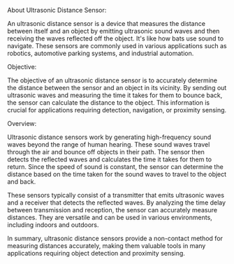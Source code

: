 
About Ultrasonic Distance Sensor:

An ultrasonic distance sensor is a device that measures the distance between itself and an object by emitting ultrasonic sound waves and then receiving the waves reflected off the object. It's like how bats use sound to navigate. These sensors are commonly used in various applications such as robotics, automotive parking systems, and industrial automation.

Objective:

The objective of an ultrasonic distance sensor is to accurately determine the distance between the sensor and an object in its vicinity. By sending out ultrasonic waves and measuring the time it takes for them to bounce back, the sensor can calculate the distance to the object. This information is crucial for applications requiring detection, navigation, or proximity sensing.

Overview:

Ultrasonic distance sensors work by generating high-frequency sound waves beyond the range of human hearing. These sound waves travel through the air and bounce off objects in their path. The sensor then detects the reflected waves and calculates the time it takes for them to return. Since the speed of sound is constant, the sensor can determine the distance based on the time taken for the sound waves to travel to the object and back.

These sensors typically consist of a transmitter that emits ultrasonic waves and a receiver that detects the reflected waves. By analyzing the time delay between transmission and reception, the sensor can accurately measure distances. They are versatile and can be used in various environments, including indoors and outdoors.

In summary, ultrasonic distance sensors provide a non-contact method for measuring distances accurately, making them valuable tools in many applications requiring object detection and proximity sensing.




